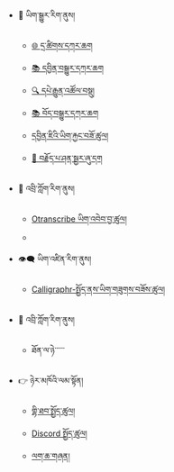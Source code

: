 - 🔁 ཡིག་སྒྱུར་རིག་ནུས།
  - [🌐 དྲ་ཚིགས་དཀར་ཆག](en/mt/webpage-catalog.md)
  - [📚 དབྱིན་བསྒྱུར་དཀར་ཆག](en/mt/boen-catalog.md)
  - [🔍 དཔེ་རྒྱུན་འཚོལ་བསྡུ།](mt/bo-versions.md)
  - [📚 བོད་བསྒྱུར་དཀར་ཆག](en/mt/enbo-catalog.md)
  - [དབྱིན་ཇིའི་ཡིག་རྐྱང་བཟོ་ཚུལ།](mt/english-etexts.md)
  - [🔗 བརྗོད་པ་ཤན་སྦྱར་ཞུ་དག](mt/proofreading-alignment.md)
- 💬 འབྲི་ཀློག་རིག་ནུས།
  - [Otranscribe ཡིག་འབེབ་བྱ་ཚུལ།](stt/transcribein-otranscribe.md)
  - 
- 👁️‍🗨️ ཡིག་འཛིན་རིག་ནུས།
  - [Calligraphr-སྤྱོད་ནས་ཡིག་གཟུགས་བཟོས་ཚུལ།](ocr/new-font-with-calligraphr.md)
  
- 💬 འབྲི་ཀློག་རིག་ནུས།
  - ཐོན་ལ་ཉེ་་་་་་
- 👉 ཉེར་མཁོའི་ལམ་སྟོན།
  - [གྷི་ཐབ་སྤྱོད་ཚུལ།](howto/GitHub.md)
  - [Discord སྤྱོད་ཚུལ།](howto/Discord.md)
  - [ལག་ཆ་གཞན།](howto/tools.md)


